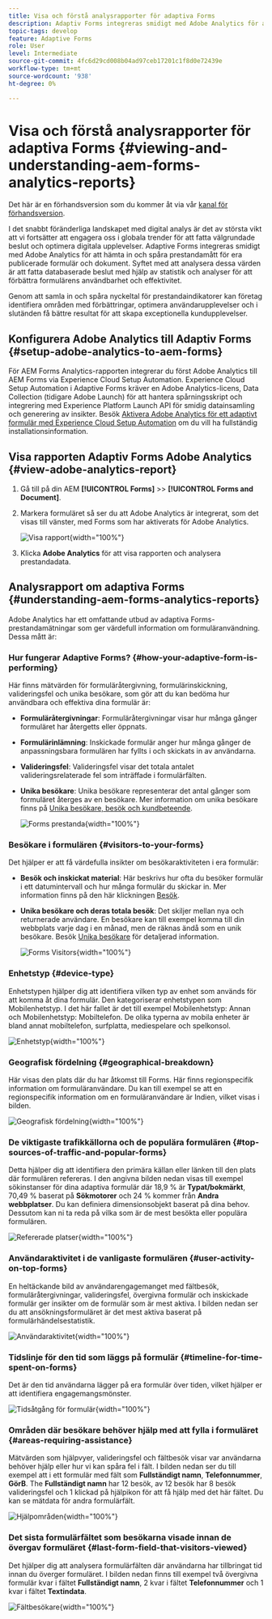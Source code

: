 ```yaml
---
title: Visa och förstå analysrapporter för adaptiva Forms
description: Adaptiv Forms integreras smidigt med Adobe Analytics för att hämta in och spåra prestandamått för era publicerade formulär och dokument.
topic-tags: develop
feature: Adaptive Forms
role: User
level: Intermediate
source-git-commit: 4fc6d29cd008b04ad97ceb17201c1f8d0e72439e
workflow-type: tm+mt
source-wordcount: '938'
ht-degree: 0%

---
```



# Visa och förstå analysrapporter för adaptiva Forms {#viewing-and-understanding-aem-forms-analytics-reports}

<span class="preview"> Det här är en förhandsversion som du kommer åt via vår [kanal för förhandsversion](https://experienceleague.adobe.com/docs/experience-manager-cloud-service/content/release-notes/prerelease.html#new-features). </span>

I det snabbt föränderliga landskapet med digital analys är det av största vikt att vi fortsätter att engagera oss i globala trender för att fatta välgrundade beslut och optimera digitala upplevelser. Adaptive Forms integreras smidigt med Adobe Analytics för att hämta in och spåra prestandamått för era publicerade formulär och dokument. Syftet med att analysera dessa värden är att fatta databaserade beslut med hjälp av statistik och analyser för att förbättra formulärens användbarhet och effektivitet.

Genom att samla in och spåra nyckeltal för prestandaindikatorer kan företag identifiera områden med förbättringar, optimera användarupplevelser och i slutänden få bättre resultat för att skapa exceptionella kundupplevelser.

## Konfigurera Adobe Analytics till Adaptiv Forms {#setup-adobe-analytics-to-aem-forms}

För AEM Forms Analytics-rapporten integrerar du först Adobe Analytics till AEM Forms via Experience Cloud Setup Automation. Experience Cloud Setup Automation i Adaptive Forms kräver en Adobe Analytics-licens, Data Collection (tidigare Adobe Launch) för att hantera spårningsskript och integrering med Experience Platform Launch API för smidig datainsamling och generering av insikter. Besök [Aktivera Adobe Analytics för ett adaptivt formulär med Experience Cloud Setup Automation](/help/forms/enable-adobe-analytics-adaptive-form-using-experience-cloud-setup-automation.md) om du vill ha fullständig installationsinformation.

## Visa rapporten Adaptiv Forms Adobe Analytics {#view-adobe-analytics-report}

1. Gå till på din AEM **[!UICONTROL Forms]** >> **[!UICONTROL Forms and Document]**.
1. Markera formuläret så ser du att Adobe Analytics är integrerat, som det visas till vänster, med Forms som har aktiverats för Adobe Analytics.

   ![Visa rapport](assets/activ-aa.png){width="100%"}

1. Klicka **Adobe Analytics** för att visa rapporten och analysera prestandadata.

## Analysrapport om adaptiva Forms {#understanding-aem-forms-analytics-reports}

Adobe Analytics har ett omfattande utbud av adaptiva Forms-prestandamätningar som ger värdefull information om formuläranvändning. Dessa mått är:

### **Hur fungerar Adaptive Forms?** {#how-your-adaptive-form-is-performing}

Här finns mätvärden för formuläråtergivning, formulärinskickning, valideringsfel och unika besökare, som gör att du kan bedöma hur användbara och effektiva dina formulär är:

* **Formuläråtergivningar**: Formuläråtergivningar visar hur många gånger formuläret har återgetts eller öppnats.

* **Formulärinlämning**: Inskickade formulär anger hur många gånger de anpassningsbara formulären har fyllts i och skickats in av användarna.

* **Valideringsfel**: Valideringsfel visar det totala antalet valideringsrelaterade fel som inträffade i formulärfälten.

* **Unika besökare**: Unika besökare representerar det antal gånger som formuläret återges av en besökare. Mer information om unika besökare finns på [Unika besökare, besök och kundbeteende](https://experienceleague.adobe.com/docs/analytics/components/metrics/visits.html).

  ![Forms prestanda](assets/forms-performance.png){width="100%"}

### **Besökare i formulären** {#visitors-to-your-forms}

Det hjälper er att få värdefulla insikter om besökaraktiviteten i era formulär:

* **Besök och inskickat material**: Här beskrivs hur ofta du besöker formulär i ett datumintervall och hur många formulär du skickar in. Mer information finns på den här klickningen [Besök](https://experienceleague.adobe.com/docs/analytics/components/metrics/visits.html).
* **Unika besökare och deras totala besök**: Det skiljer mellan nya och returnerade användare. En besökare kan till exempel komma till din webbplats varje dag i en månad, men de räknas ändå som en unik besökare. Besök [Unika besökare](https://experienceleague.adobe.com/docs/analytics/components/metrics/unique-visitors.html) för detaljerad information.

  ![Forms Visitors](assets/forms-visitors.png){width="100%"}

### **Enhetstyp** {#device-type}

Enhetstypen hjälper dig att identifiera vilken typ av enhet som används för att komma åt dina formulär. Den kategoriserar enhetstypen som Mobilenhetstyp. I det här fallet är det till exempel Mobilenhetstyp: Annan och Mobilenhetstyp: Mobiltelefon. De olika typerna av mobila enheter är bland annat mobiltelefon, surfplatta, mediespelare och spelkonsol.

![Enhetstyp](assets/device-type.png){width="100%"}

### **Geografisk fördelning** {#geographical-breakdown}

Här visas den plats där du har åtkomst till Forms. Här finns regionspecifik information om formuläranvändare. Du kan till exempel se att en regionspecifik information om en formuläranvändare är Indien, vilket visas i bilden.

![Geografisk fördelning](assets/geographical-breakdown.png){width="100%"}

### **De viktigaste trafikkällorna och de populära formulären** {#top-sources-of-traffic-and-popular-forms}

Detta hjälper dig att identifiera den primära källan eller länken till den plats där formulären refereras. I den angivna bilden nedan visas till exempel sökinstanser för dina adaptiva formulär där 18,9 % är **Typat/bokmärkt**, 70,49 % baserat på **Sökmotorer** och 24 % kommer från **Andra webbplatser**. Du kan definiera dimensionsobjekt baserat på dina behov. Dessutom kan ni ta reda på vilka som är de mest besökta eller populära formulären.

![Refererade platser](assets/referred-sites.png){width="100%"}

### **Användaraktivitet i de vanligaste formulären** {#user-activity-on-top-forms}

En heltäckande bild av användarengagemanget med fältbesök, formuläråtergivningar, valideringsfel, övergivna formulär och inskickade formulär ger insikter om de formulär som är mest aktiva. I bilden nedan ser du att ansökningsformuläret är det mest aktiva baserat på formulärhändelsestatistik.

![Användaraktivitet](assets/user-activity.png){width="100%"}

### **Tidslinje för den tid som läggs på formulär** {#timeline-for-time-spent-on-forms}

Det är den tid användarna lägger på era formulär över tiden, vilket hjälper er att identifiera engagemangsmönster.

![Tidsåtgång för formulär](assets/time-spent-on-forms.png){width="100%"}

### **Områden där besökare behöver hjälp med att fylla i formuläret** {#areas-requiring-assistance}

Mätvärden som hjälpvyer, valideringsfel och fältbesök visar var användarna behöver hjälp eller hur vi kan spåra fel i fält. I bilden nedan ser du till exempel att i ett formulär med fält som **Fullständigt namn**, **Telefonnummer**, **GörB**. The **Fullständigt namn** har 12 besök, av 12 besök har 8 besök valideringsfel och 1 klickad på hjälpikon för att få hjälp med det här fältet. Du kan se mätdata för andra formulärfält.

![Hjälpområden](assets/assisting-areas.png){width="100%"}

### **Det sista formulärfältet som besökarna visade innan de övergav formuläret** {#last-form-field-that-visitors-viewed}

Det hjälper dig att analysera formulärfälten där användarna har tillbringat tid innan du överger formuläret. I bilden nedan finns till exempel två övergivna formulär kvar i fältet **Fullständigt namn**, 2 kvar i fältet **Telefonnummer** och 1 kvar i fältet **Textindata**.

![Fältbesökare](assets/field-visitors.png){width="100%"}